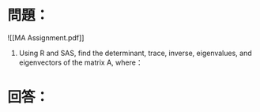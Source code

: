 # 問題：
![[MA Assignment.pdf]]
1. Using R and SAS, find the determinant, trace, inverse, eigenvalues, and eigenvectors of the matrix A, where：
# 回答：